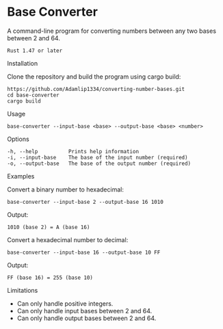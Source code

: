 # Base Converter
A command-line program for converting numbers between any two bases between 2 and 64.

    Rust 1.47 or later
    
Installation

Clone the repository and build the program using cargo build:

```
https://github.com/Adamlip1334/converting-number-bases.git
cd base-converter
cargo build
```
Usage
```
base-converter --input-base <base> --output-base <base> <number>
```
Options
```
-h, --help          Prints help information
-i, --input-base    The base of the input number (required)
-o, --output-base   The base of the output number (required)
```
Examples

Convert a binary number to hexadecimal:
```
base-converter --input-base 2 --output-base 16 1010
```
Output:
```
1010 (base 2) = A (base 16)
```
Convert a hexadecimal number to decimal:
```
base-converter --input-base 16 --output-base 10 FF
```
Output:
```
FF (base 16) = 255 (base 10)
```
Limitations

* Can only handle positive integers.
* Can only handle input bases between 2 and 64.
* Can only handle output bases between 2 and 64.
